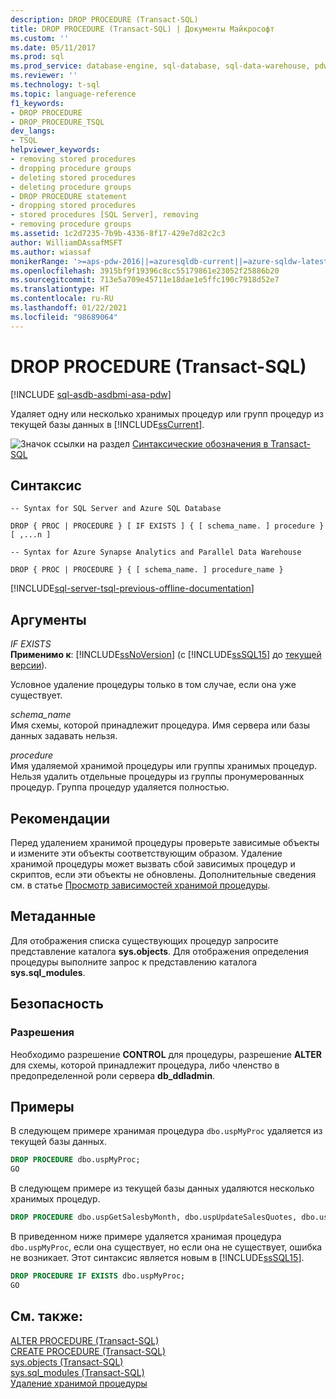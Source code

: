```yaml
---
description: DROP PROCEDURE (Transact-SQL)
title: DROP PROCEDURE (Transact-SQL) | Документы Майкрософт
ms.custom: ''
ms.date: 05/11/2017
ms.prod: sql
ms.prod_service: database-engine, sql-database, sql-data-warehouse, pdw
ms.reviewer: ''
ms.technology: t-sql
ms.topic: language-reference
f1_keywords:
- DROP PROCEDURE
- DROP_PROCEDURE_TSQL
dev_langs:
- TSQL
helpviewer_keywords:
- removing stored procedures
- dropping procedure groups
- deleting stored procedures
- deleting procedure groups
- DROP PROCEDURE statement
- dropping stored procedures
- stored procedures [SQL Server], removing
- removing procedure groups
ms.assetid: 1c2d7235-7b9b-4336-8f17-429e7d82c2c3
author: WilliamDAssafMSFT
ms.author: wiassaf
monikerRange: '>=aps-pdw-2016||=azuresqldb-current||=azure-sqldw-latest||>=sql-server-2016||>=sql-server-linux-2017||=azuresqldb-mi-current'
ms.openlocfilehash: 3915bf9f19396c8cc55179861e23052f25886b20
ms.sourcegitcommit: 713e5a709e45711e18dae1e5ffc190c7918d52e7
ms.translationtype: HT
ms.contentlocale: ru-RU
ms.lasthandoff: 01/22/2021
ms.locfileid: "98689064"
---
```

# <a name="drop-procedure-transact-sql"></a>DROP PROCEDURE (Transact-SQL)
[!INCLUDE [sql-asdb-asdbmi-asa-pdw](../../includes/applies-to-version/sql-asdb-asdbmi-asa-pdw.md)]

  Удаляет одну или несколько хранимых процедур или групп процедур из текущей базы данных в [!INCLUDE[ssCurrent](../../includes/sscurrent-md.md)].  
  
 ![Значок ссылки на раздел](../../database-engine/configure-windows/media/topic-link.gif "Значок ссылки на раздел") [Синтаксические обозначения в Transact-SQL](../../t-sql/language-elements/transact-sql-syntax-conventions-transact-sql.md)  
  
## <a name="syntax"></a>Синтаксис  
  
```syntaxsql
-- Syntax for SQL Server and Azure SQL Database  
  
DROP { PROC | PROCEDURE } [ IF EXISTS ] { [ schema_name. ] procedure } [ ,...n ]  
```  
  
```syntaxsql
-- Syntax for Azure Synapse Analytics and Parallel Data Warehouse  
  
DROP { PROC | PROCEDURE } { [ schema_name. ] procedure_name }  
```  
  
[!INCLUDE[sql-server-tsql-previous-offline-documentation](../../includes/sql-server-tsql-previous-offline-documentation.md)]

## <a name="arguments"></a>Аргументы
 *IF EXISTS*  
 **Применимо к**: [!INCLUDE[ssNoVersion](../../includes/ssnoversion-md.md)] (с [!INCLUDE[ssSQL15](../../includes/sssql16-md.md)] до [текущей версии](../../sql-server/what-s-new-in-sql-server-2016.md)).  
  
 Условное удаление процедуры только в том случае, если она уже существует.  
  
 *schema_name*  
 Имя схемы, которой принадлежит процедура. Имя сервера или базы данных задавать нельзя.  
  
 *procedure*  
 Имя удаляемой хранимой процедуры или группы хранимых процедур. Нельзя удалить отдельные процедуры из группы пронумерованных процедур. Группа процедур удаляется полностью.  
  
## <a name="best-practices"></a>Рекомендации  
 Перед удалением хранимой процедуры проверьте зависимые объекты и измените эти объекты соответствующим образом. Удаление хранимой процедуры может вызвать сбой зависимых процедур и скриптов, если эти объекты не обновлены. Дополнительные сведения см. в статье [Просмотр зависимостей хранимой процедуры](../../relational-databases/stored-procedures/view-the-dependencies-of-a-stored-procedure.md).  
  
## <a name="metadata"></a>Метаданные  
 Для отображения списка существующих процедур запросите представление каталога **sys.objects**. Для отображения определения процедуры выполните запрос к представлению каталога **sys.sql_modules**.  
  
## <a name="security"></a>Безопасность  
  
### <a name="permissions"></a>Разрешения  
 Необходимо разрешение **CONTROL** для процедуры, разрешение **ALTER** для схемы, которой принадлежит процедура, либо членство в предопределенной роли сервера **db_ddladmin**.  
  
## <a name="examples"></a>Примеры  
 В следующем примере хранимая процедура `dbo.uspMyProc` удаляется из текущей базы данных.  
  
```sql  
DROP PROCEDURE dbo.uspMyProc;  
GO  
```  
  
 В следующем примере из текущей базы данных удаляются несколько хранимых процедур.  
  
```sql  
DROP PROCEDURE dbo.uspGetSalesbyMonth, dbo.uspUpdateSalesQuotes, dbo.uspGetSalesByYear;  
```  
  
 В приведенном ниже примере удаляется хранимая процедура `dbo.uspMyProc`, если она существует, но если она не существует, ошибка не возникает. Этот синтаксис является новым в [!INCLUDE[ssSQL15](../../includes/sssql16-md.md)].  
  
```sql  
DROP PROCEDURE IF EXISTS dbo.uspMyProc;  
GO  
```  
  
  
## <a name="see-also"></a>См. также:  
 [ALTER PROCEDURE (Transact-SQL)](../../t-sql/statements/alter-procedure-transact-sql.md)   
 [CREATE PROCEDURE (Transact-SQL)](../../t-sql/statements/create-procedure-transact-sql.md)   
 [sys.objects (Transact-SQL)](../../relational-databases/system-catalog-views/sys-objects-transact-sql.md)   
 [sys.sql_modules (Transact-SQL)](../../relational-databases/system-catalog-views/sys-sql-modules-transact-sql.md)   
 [Удаление хранимой процедуры](../../relational-databases/stored-procedures/delete-a-stored-procedure.md)  
